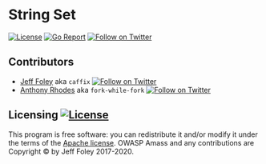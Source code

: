 # String Set

[![License](https://img.shields.io/github/license/caffix/stringset)](https://www.apache.org/licenses/LICENSE-2.0)
[![Go Report](https://goreportcard.com/badge/github.com/caffix/stringset)](https://goreportcard.com/report/github.com/caffix/stringset)
[![Follow on Twitter](https://img.shields.io/twitter/follow/jeff_foley.svg?logo=twitter)](https://twitter.com/jeff_foley)

## Contributors

* [Jeff Foley](https://github.com/caffix) aka `caffix`
  [![Follow on Twitter](https://img.shields.io/twitter/follow/jeff_foley.svg?logo=twitter)](https://twitter.com/jeff_foley)
* [Anthony Rhodes](https://github.com/fork-while-fork) aka `fork-while-fork`
  [![Follow on Twitter](https://img.shields.io/twitter/follow/fork_while_fork.svg?logo=twitter)](https://twitter.com/fork_while_fork)

## Licensing [![License](https://img.shields.io/github/license/caffix/stringset)](https://www.apache.org/licenses/LICENSE-2.0)

This program is free software: you can redistribute it and/or modify it under the terms of the [Apache license](LICENSE). OWASP Amass and any contributions are Copyright © by Jeff Foley 2017-2020.
